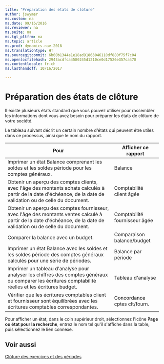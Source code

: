 ```yaml
---
title: "Préparation des états de clôture"
author: jswymer
ms.custom: na
ms.date: 09/16/2016
ms.reviewer: na
ms.suite: na
ms.tgt_pltfrm: na
ms.topic: article
ms.prod: dynamics-nav-2018
ms.translationtype: HT
ms.sourcegitcommit: 6b60b1344a1e18ad91863046110df880f75f7c04
ms.openlocfilehash: 2943acdfca4580245d1210ce0d17526e357ca478
ms.contentlocale: fr-ch
ms.lasthandoff: 10/16/2017

---
```

# <a name="prepare-closing-statements"></a>Préparation des états de clôture
Il existe plusieurs états standard que vous pouvez utiliser pour rassembler les informations dont vous avez besoin pour préparer les états de clôture de votre société.

Le tableau suivant décrit un certain nombre d'états qui peuvent être utiles dans ce processus, ainsi que le nom du rapport.


|Pour     |Afficher ce rapport       |
|-------|----------------------|
|Imprimer un état Balance comprenant les soldes et les soldes période pour les comptes généraux.|Balance|
|Obtenir un aperçu des comptes clients, avec l'âge des montants achats calculés à partir de la date d'échéance, de la date de validation ou de celle du document.|Comptabilité client âgée|
|Obtenir un aperçu des comptes fournisseur, avec l'âge des montants ventes calculé à partir de la date d'échéance, de la date de validation ou de celle du document.|Comptabilité fournisseur âgée|
|Comparer la balance avec un budget.|Comparaison balance/budget|
|Imprimer un état Balance avec les soldes et les soldes période des comptes généraux calculés pour une série de périodes.|Balance par période|
|Imprimer un tableau d'analyse pour analyser les chiffres des comptes généraux ou comparer les écritures comptabilité réelles et les écritures budget.|Tableau d'analyse|
|Vérifier que les écritures comptables client et fournisseur sont équilibrées avec les écritures comptables correspondantes.|Concordance cptes clt/fourn.|
Pour afficher un état, dans le coin supérieur droit, sélectionnez l'icône **Page ou état pour la recherche**, entrez le nom tel qu'il s'affiche dans la table, puis sélectionnez le lien connexe.
## <a name="see-also"></a>Voir aussi
[Clôture des exercices et des périodes](year-close-years-periods.md)


